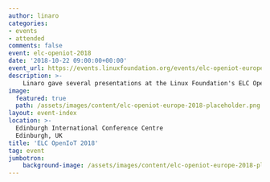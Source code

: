 ```yaml
---
author: linaro
categories:
- events
- attended
comments: false
event: elc-openiot-2018
date: '2018-10-22 09:00:00+00:00'
event_url: https://events.linuxfoundation.org/events/elc-openiot-europe-2018/attend/about/
description: >-
    Linaro gave several presentations at the Linux Foundation's ELC OpenIoT Summit 2018. To watch the presentations or view the slides click on the topic of interest.
image:
  featured: true
  path: /assets/images/content/elc-openiot-europe-2018-placeholder.png
layout: event-index
location: >-
  Edinburgh International Conference Centre
  Edinburgh, UK
title: 'ELC OpenIoT 2018'
tag: event
jumbotron:
    background-image: /assets/images/content/elc-openiot-europe-2018-placeholder.png
---
```

